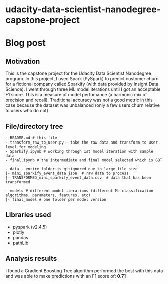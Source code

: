 # udacity-data-scientist-nanodegree-capstone-project

# Blog post



## Motivation

This is the capstone project for the Udacity Data Scientist Nanodegree program. In this project, I used Spark (PySpark) to predict customer churn for a fictional company called Sparkify (with data provided by Insight Data Science). I went through three ML model iterations until I got an acceptable F1 score. This is a measure of model perfomance (a harmonic mix of precision and recall). Traditional accuracy was not a good metric in this case because the dataset was unbalanced (only a few users churn relative to users who do not)

## File/directory tree

```
- README.md # this file
- transform_raw_to_user.py - take the raw data and transform to user level for modeling
- Sparkify.ipynb # working through 1st model iteration with sample data
- final.ipynb # the intermediate and final model selected which is GBT

- data - entire folder is gitignored due to large file size
|- mini_sparkify_event_data.json  # raw data to process
|- TRANSFORMED_mini_sparkify_event_data.csv  # data that has been transformed

- models # different model iterations (different ML classification algorithms, parameters, features, etc)
|- final_model # one folder per model version
```

## Libraries used

* pyspark (v2.4.5)
* plotly
* pandas
* pathLib 

## Analysis results

I found a Gradient Boosting Tree algorithm performed the best with this data and was able to make predictions with an F1 score of: **0.71**
